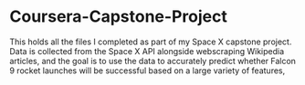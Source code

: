 # Coursera-Capstone-Project
This holds all the files I completed as part of my Space X capstone project. Data is collected from the Space X API alongside webscraping Wikipedia articles, and the goal is to use the data to accurately predict whether Falcon 9 rocket launches will be successful based on a large variety of features, 
